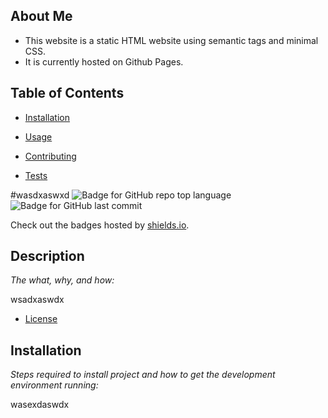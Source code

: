 ## About Me 

* This website is a static HTML website using semantic tags and minimal CSS. 
* It is currently hosted on Github Pages.


## Table of Contents 

* [Installation](#installation)

* [Usage](#usage)

* [Contributing](#contributing)

* [Tests](#tests)

#wasdxaswxd
![Badge for GitHub repo top language](https://img.shields.io/github/languages/top/asdse/asdcxsdcxas?style=flat&logo=appveyor) ![Badge for GitHub last commit](https://img.shields.io/github/last-commit/asdse/asdcxsdcxas?style=flat&logo=appveyor)
  
  Check out the badges hosted by [shields.io](https://shields.io/).
  
  ## Description 
  
  *The what, why, and how:* 
  
  wsadxaswdx

  * [License](#license)

  
  ## Installation
  
  *Steps required to install project and how to get the development environment running:*
  
  wasexdaswdx
